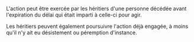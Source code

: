 L'action peut être exercée par les héritiers d'une personne décédée avant l'expiration du délai qui était imparti à celle-ci pour agir.

Les héritiers peuvent également poursuivre l'action déjà engagée, à moins qu'il n'y ait eu désistement ou péremption d'instance.
